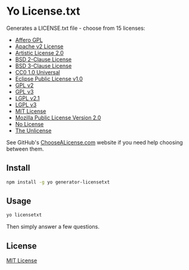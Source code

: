# Yo License.txt

Generates a LICENSE.txt file - choose from 15 licenses:

* [Affero GPL](http://choosealicense.com/licenses/agpl/)
* [Apache v2 License](http://choosealicense.com/licenses/apache/)
* [Artistic License 2.0](http://choosealicense.com/licenses/artistic/)
* [BSD 2-Clause License](http://choosealicense.com/licenses/bsd/)
* [BSD 3-Clause License](http://choosealicense.com/licenses/bsd-3-clause/)
* [CC0 1.0 Universal](http://choosealicense.com/licenses/cc0/)
* [Eclipse Public License v1.0](http://choosealicense.com/licenses/eclipse/)
* [GPL v2](http://choosealicense.com/licenses/gpl-v2/)
* [GPL v3](http://choosealicense.com/licenses/gpl-v3/)
* [LGPL v2.1](http://choosealicense.com/licenses/lgpl-v2.1/)
* [LGPL v3](http://choosealicense.com/licenses/lgpl-v3/)
* [MIT License](http://choosealicense.com/licenses/mit/)
* [Mozilla Public License Version 2.0](http://choosealicense.com/licenses/mozilla/)
* [No License](http://choosealicense.com/licenses/no-license/)
* [The Unlicense](http://choosealicense.com/licenses/unlicense/)

See GitHub's [ChooseALicense.com](http://choosealicense.com/) website if you
need help choosing between them.

## Install

```bash
npm install -g yo generator-licensetxt
```

## Usage

```bash
yo licensetxt
```

Then simply answer a few questions.

## License
[MIT License](LICENSE.txt)
